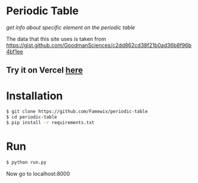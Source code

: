 # Periodic Table
*get info about specific element on the periodic table*

The data that this site uses is taken from https://gist.github.com/GoodmanSciences/c2dd862cd38f21b0ad36b8f96b4bf1ee

## Try it on Vercel [here](https://periodic-table-8ncilctct-faridins-projects.vercel.app/)


Installation
=============
```sh
$ git clone https://github.com/Famewix/periodic-table
$ cd periodic-table
$ pip install -r requirements.txt
```
Run
=============
```sh
$ python run.py
```
Now go to localhost:8000
